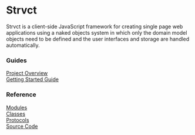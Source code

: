 # Strvct

Strvct is a client-side JavaScript framework for creating single page web applications using a naked objects system in which only the domain model objects need to be defined and the user interfaces and storage are handled automatically.

### Guides

[Project Overview](./docs/ProjectOverview.md)<br>
[Getting Started Guide](./docs/GettingStartedGuide.md)<br>

<!--
[Developer Documentation](./docs/Developer.md)<br>
[Case Study](./docs/CaseStudy.md)<br>
-->

### Reference

[Modules](./module_hierarchy.md)<br>
[Classes](./class_hierarchy.md)<br>
[Protocols](./protocols.md)<br>
[Source Code](https://github.com/stevedekorte/strvct.net/)
